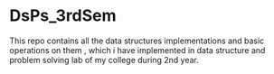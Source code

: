 # DsPs_3rdSem
This repo contains all the data structures implementations and basic operations on them , which i have implemented in data structure and problem solving  lab of my college during 2nd year.
